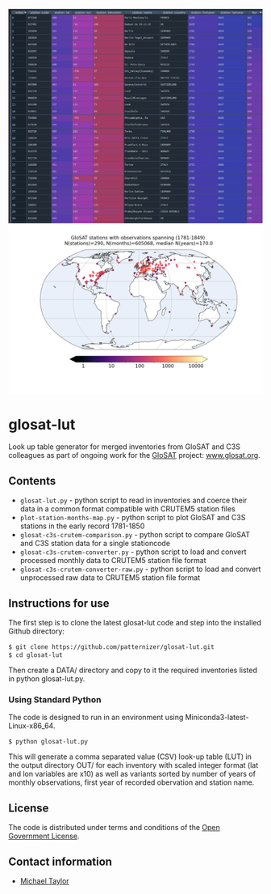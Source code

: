 ![image](https://github.com/patternizer/glosat-lut/blob/master/glosat-inventory-nyr-descending.png)
![image](https://github.com/patternizer/glosat-lut/blob/master/location_map_glosat.png)

# glosat-lut

Look up table generator for merged inventories from GloSAT and C3S colleagues as part of ongoing work for the [GloSAT](https://www.glosat.org) project: www.glosat.org. 

## Contents

* `glosat-lut.py` - python script to read in inventories and coerce their data in a common format compatible with CRUTEM5 station files
* `plot-station-months-map.py` - python script to plot GloSAT and C3S stations in the early record 1781-1850
* `glosat-c3s-crutem-comparison.py` - python script to compare GloSAT and C3S station data for a single stationcode
* `glosat-c3s-crutem-converter.py` - python script to load and convert processed monthly data to CRUTEM5 station file format
* `glosat-c3s-crutem-converter-raw.py` - python script to load and convert unprocessed raw data to CRUTEM5 station file format

## Instructions for use

The first step is to clone the latest glosat-lut code and step into the installed Github directory: 

    $ git clone https://github.com/patternizer/glosat-lut.git
    $ cd glosat-lut

Then create a DATA/ directory and copy to it the required inventories listed in python glosat-lut.py.

### Using Standard Python

The code is designed to run in an environment using Miniconda3-latest-Linux-x86_64.

    $ python glosat-lut.py

This will generate a comma separated value (CSV) look-up table (LUT) in the output directory OUT/ for each inventory with scaled integer format (lat and lon variables are x10) as well as variants sorted by number of years of monthly observations, first year of recorded obervation and station name.

## License

The code is distributed under terms and conditions of the [Open Government License](http://www.nationalarchives.gov.uk/doc/open-government-licence/version/3/).

## Contact information

* [Michael Taylor](michael.a.taylor@uea.ac.uk)


